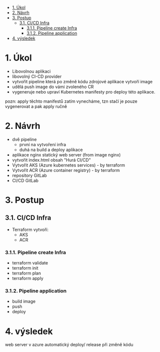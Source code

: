 <!-- TOC -->
- [1. Úkol](#1-úkol)
- [2. Návrh](#2-návrh)
- [3. Postup](#3-postup)
	- [3.1. CI/CD Infra](#31-cicd-infra)
		- [3.1.1. Pipeline create Infra](#311-pipeline-create-infra)
		- [3.1.2. Pipeline application](#312-pipeline-application)
- [4. výsledek](#4-výsledek)
<!-- /TOC -->

# 1. Úkol  
- Libovolnou aplikaci
- libovolný CI-CD provider
- vytvořit pipeline která po změně kódu zdrojové aplikace vytvoří image
- udělá push image do vámi zvoleného CR
- vygeneruje nebo upraví Kubernetes manifesty pro deploy této aplikace.

pozn: apply těchto manifestů zatím vynecháme, tzn stačí je pouze vygenerovat a pak apply ručně

# 2. Návrh
- dvě pipeline
  - první na vytvoření infra
  - duhá na build a deploy aplikace
- aplikace nginx statický web server (from image nginx)
- vytvořit index.html obsah "Hurá CI/CD"
- Vytvořit AKS (Azure kubernetes services) - by terraform
- Vytvořit ACR (Azure container registry) - by terraform
- repository GitLab
- CI/CD GitLab

# 3. Postup

## 3.1. CI/CD Infra
- Terraform vytvoří:
    - AKS
    - ACR

### 3.1.1. Pipeline create Infra
 - terraform validate
 - terraform init
 - terraform plan
 - terraform apply

### 3.1.2. Pipeline application
 - build image
 - push
 - deploy

# 4. výsledek
web server v azure automatický deploy/ release při změně kódu 